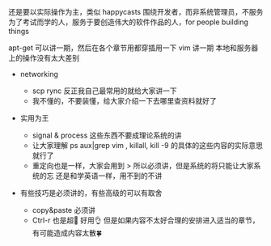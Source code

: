 还是要以实际操作为主，类似 happycasts
围绕开发者，而非系统管理员，不服务为了考试而学的人，服务于要创造伟大的软件作品的人，for
people building things

apt-get 可以讲一期，然后在各个章节用都穿插用一下
vim 讲一期
本地和服务器上的操作没有太大差别

- networking
  - scp rync 反正我自己最常用的就给大家讲一下
  - 我不懂的，不要装懂，给大家介绍一下去哪里查资料就好了

- 实用为王
  - signal & process 这些东西不要成理论系统的讲
  - 让大家理解 ps aux|grep vim , killall, kill -9
    的具体的这些内容的实际意思就行了
  - 重定向也是一样，大家会用到 > 所以必须讲，但是系统的将只能让大家系统的忘
    还是和学英语一样，用不到的不讲

- 有些技巧是必须讲的，有些高级的可以有取舍
  - copy&paste 必须讲
  - Ctrl-r 也是超🐔 好用👌
    但是如果内容不太好合理的安排进入适当的章节，有可能造成内容太散🍀 


 
